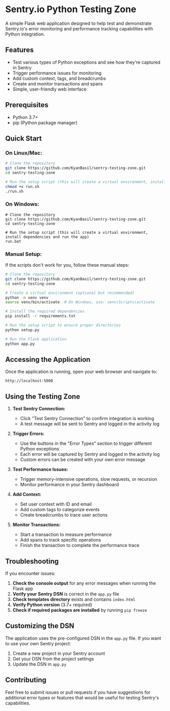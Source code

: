 # Sentry.io Python Testing Zone

A simple Flask web application designed to help test and demonstrate Sentry.io's error monitoring and performance tracking capabilities with Python integration.

## Features

- Test various types of Python exceptions and see how they're captured in Sentry
- Trigger performance issues for monitoring
- Add custom context, tags, and breadcrumbs
- Create and monitor transactions and spans
- Simple, user-friendly web interface

## Prerequisites

- Python 3.7+
- pip (Python package manager)

## Quick Start

### On Linux/Mac:
```bash
# Clone the repository
git clone https://github.com/KyanBasil/sentry-testing-zone.git
cd sentry-testing-zone

# Run the setup script (this will create a virtual environment, install dependencies and run the app)
chmod +x run.sh
./run.sh
```

### On Windows:
```batch
# Clone the repository
git clone https://github.com/KyanBasil/sentry-testing-zone.git
cd sentry-testing-zone

# Run the setup script (this will create a virtual environment, install dependencies and run the app)
run.bat
```

### Manual Setup:
If the scripts don't work for you, follow these manual steps:

```bash
# Clone the repository
git clone https://github.com/KyanBasil/sentry-testing-zone.git
cd sentry-testing-zone

# Create a virtual environment (optional but recommended)
python -m venv venv
source venv/bin/activate  # On Windows, use: venv\Scripts\activate

# Install the required dependencies
pip install -r requirements.txt

# Run the setup script to ensure proper directories
python setup.py

# Run the Flask application
python app.py
```

## Accessing the Application

Once the application is running, open your web browser and navigate to:
```
http://localhost:5000
```

## Using the Testing Zone

1. **Test Sentry Connection:**
   - Click "Test Sentry Connection" to confirm integration is working
   - A test message will be sent to Sentry and logged in the activity log

2. **Trigger Errors:**
   - Use the buttons in the "Error Types" section to trigger different Python exceptions
   - Each error will be captured by Sentry and logged in the activity log
   - Custom errors can be created with your own error message

3. **Test Performance Issues:**
   - Trigger memory-intensive operations, slow requests, or recursion
   - Monitor performance in your Sentry dashboard

4. **Add Context:**
   - Set user context with ID and email
   - Add custom tags to categorize events
   - Create breadcrumbs to trace user actions

5. **Monitor Transactions:**
   - Start a transaction to measure performance
   - Add spans to track specific operations
   - Finish the transaction to complete the performance trace

## Troubleshooting

If you encounter issues:

1. **Check the console output** for any error messages when running the Flask app
2. **Verify your Sentry DSN** is correct in the `app.py` file
3. **Check templates directory** exists and contains `index.html`
4. **Verify Python version** (3.7+ required)
5. **Check if required packages are installed** by running `pip freeze`

## Customizing the DSN

The application uses the pre-configured DSN in the `app.py` file. If you want to use your own Sentry project:

1. Create a new project in your Sentry account
2. Get your DSN from the project settings
3. Update the DSN in `app.py`

## Contributing

Feel free to submit issues or pull requests if you have suggestions for additional error types or features that would be useful for testing Sentry's capabilities.
